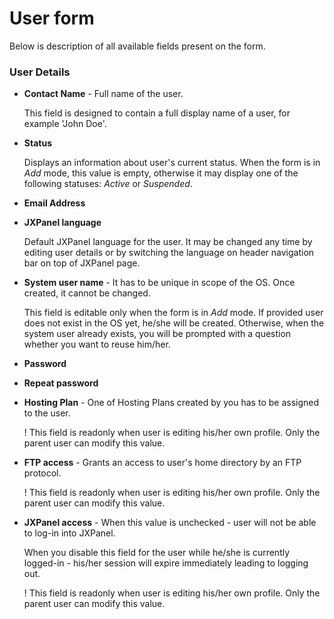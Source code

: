 # User form

Below is description of all available fields present on the form.

<h3>User Details</h3><ul>
<li><p><b>Contact Name</b> - Full name of the user.</p>
<p>  This field is designed to contain a full display name of a user, for example &#39;John Doe&#39;.</p>
</li>
<li><p><b>Status</b></p>
<p>  Displays an information about user&#39;s current status. When the form is in <i>Add</i> mode, this value is empty, otherwise it may display one of the following statuses: <i>Active</i> or <i>Suspended</i>.</p>
</li>
<li><p><b>Email Address</b></p>
</li>
<li><p><b>JXPanel language</b></p>
<p>  Default JXPanel language for the user. It may be changed any time by editing user details or by switching the language on header navigation bar on top of JXPanel page.</p>
</li>
<li><p><b>System user name</b> - It has to be unique in scope of the OS. Once created, it cannot be changed.</p>
<p>  This field is editable only when the form is in <i>Add</i> mode.
If provided user does not exist in the OS yet, he/she will be created. Otherwise, when the system user already exists, you will be prompted with a question whether you want to reuse him/her.</p>
</li>
<li><p><b>Password</b></p>
</li>
<li><p><b>Repeat password</b></p>
</li>
<li><p><b>Hosting Plan</b> - One of Hosting Plans created by you has to be assigned to the user.</p>
<p>  ! This field is readonly when user is editing his/her own profile. Only the parent user can modify this value.</p>
</li>
<li><p><b>FTP access</b> - Grants an access to user&#39;s home directory by an FTP protocol.</p>
<p>  ! This field is readonly when user is editing his/her own profile. Only the parent user can modify this value.</p>
</li>
<li><p><b>JXPanel access</b> - When this value is unchecked - user will not be able to log-in into JXPanel.</p>
<p>  When you disable this field for the user while he/she is currently logged-in - his/her session will expire immediately leading to logging out.</p>
<p>  ! This field is readonly when user is editing his/her own profile. Only the parent user can modify this value.</p>
</li>
</ul>
